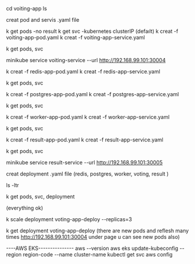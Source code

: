 cd voiting-app
ls

creat pod and servis .yaml file

k get pods
-no result
k get svc
-kubernetes clusterIP (defaılt)
k creat -f voiting-app-pod.yaml
k creat -f voiting-app-service.yaml

k get pods, svc

minikube service voiting-service --url
http://192.168.99.101:30004

k creat -f redis-app-pod.yaml
k creat -f redis-app-service.yaml

k get pods, svc

k creat -f postgres-app-pod.yaml
k creat -f postgres-app-service.yaml

k get pods, svc

k creat -f worker-app-pod.yaml
k creat -f worker-app-service.yaml

k get pods, svc

k creat -f result-app-pod.yaml
k creat -f result-app-service.yaml

k get pods, svc

minikube service result-service --url
http://192.168.99.101:30005

creat deployment .yaml file  (redis, postgres, worker, voting, result )

ls -ltr

k get pods, svc, deployment

(everything ok)

k scale deployment voting-app-deploy --replicas=3

k get deployment voting-app-deploy
(there are new pods
and reflesh many times http://192.168.99.101:30004 under page u can see new pods also)




----AWS EKS---------------
aws --version
aws eks update-kubeconfig --region region-code --name cluster-name
kubectl get svc
aws config